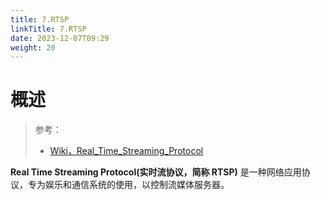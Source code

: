 ```yaml
---
title: 7.RTSP
linkTitle: 7.RTSP
date: 2023-12-07T09:29
weight: 20
---
```


# 概述

> 参考：
> 
> - [Wiki，Real_Time_Streaming_Protocol](https://en.wikipedia.org/wiki/Real_Time_Streaming_Protocol)

**Real Time Streaming Protocol(实时流协议，简称 RTSP)** 是一种网络应用协议，专为娱乐和通信系统的使用，以控制流媒体服务器。
